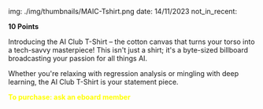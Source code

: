 img: ./img/thumbnails/MAIC-Tshirt.png
date: 14/11/2023
not_in_recent:

**10 Points**

Introducing the AI Club T-Shirt – the cotton canvas that turns your torso into a tech-savvy masterpiece! This isn't just a shirt; it's a byte-sized billboard broadcasting your passion for all things AI.

Whether you're relaxing with regression analysis or mingling with deep learning, the AI Club T-Shirt is your statement piece.

<span style="color: yellow; font-weight: bold;">To purchase: ask an eboard member</span>